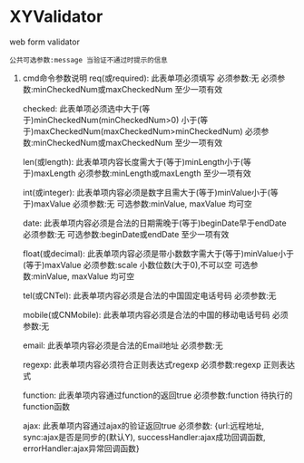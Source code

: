 # XYValidator
web form validator


	公共可选参数:message 当验证不通过时提示的信息
1. cmd命令参数说明
	req(或required): 此表单项必须填写
		必须参数:无
		必须参数:minCheckedNum或maxCheckedNum 至少一项有效

	checked: 此表单项必须选中大于(等于)minCheckedNum(minCheckedNum>0) 小于(等于)maxCheckedNum(maxCheckedNum>minCheckedNum)
		必须参数:minCheckedNum或maxCheckedNum 至少一项有效

	len(或length): 此表单项内容长度需大于(等于)minLength小于(等于)maxLength
		必须参数:minLength或maxLength 至少一项有效

	int(或integer): 此表单项内容必须是数字且需大于(等于)minValue小于(等于)maxValue
		必须参数:无
		可选参数:minValue, maxValue 均可空

	date: 此表单项内容必须是合法的日期需晚于(等于)beginDate早于endDate
		必须参数:无
		可选参数:beginDate或endDate 至少一项有效

	float(或decimal): 此表单项内容必须是带小数数字需大于(等于)minValue小于(等于)maxValue
		必须参数:scale 小数位数(大于0),不可以空
		可选参数:minValue, maxValue 均可空

	tel(或CNTel): 此表单项内容必须是合法的中国固定电话号码
		必须参数:无

	mobile(或CNMobile): 此表单项内容必须是合法的中国的移动电话号码
		必须参数:无

	email: 此表单项内容必须是合法的Email地址
		必须参数:无

	regexp: 此表单项内容必须符合正则表达式regexp
		必须参数:regexp 正则表达式

	function: 此表单项内容通过function的返回true
		必须参数:function 待执行的function函数

	ajax: 此表单项内容通过ajax的验证返回true
		必须参数: {url:远程地址, sync:ajax是否是同步的(默认Y), successHandler:ajax成功回调函数, errorHandler:ajax异常回调函数}

